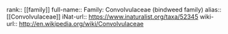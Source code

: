 

rank:: [[family]]
full-name:: Family: Convolvulaceae (bindweed family)
alias:: [[Convolvulaceae]]
iNat-url:: https://www.inaturalist.org/taxa/52345
wiki-url:: http://en.wikipedia.org/wiki/Convolvulaceae